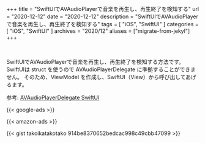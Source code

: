 +++
title =  "SwiftUIでAVAudioPlayerで音楽を再生し、再生終了を検知する"
url = "2020-12-12"
date = "2020-12-12"
description = "SwiftUIでAVAudioPlayerで音楽を再生し、再生終了を検知する"
tags = [
  "iOS",
  "SwiftUI"
]
categories = [
  "iOS",
  "SwiftUI"
]
archives = "2020/12"
aliases = ["migrate-from-jekyl"]
+++

<br>

SwiftUIでAVAudioPlayerで音楽を再生し、再生終了を検知する方法です。
SwiftUIは struct を使うので AVAudioPlayerDelegate に準拠することができません。
そのため、ViewModel を作成し、SwiftUI（View）から呼び出してあげるます。

参考: [AVAudioPlayerDelegate SwiftUI](https://www.hackingwithswift.com/forums/swiftui/avaudioplayerdelegate-swiftui/2872)

<!-- Google Ads -->
{{< google-ads >}}

<!-- Amazon Ads -->
{{< amazon-ads >}}

{{< gist takoikatakotako 914be8370652bedcac998c49cbb47099 >}}
